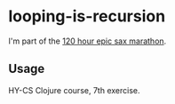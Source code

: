 # looping-is-recursion

I'm part of the [120 hour epic sax marathon](http://iloveponies.github.com/120-hour-epic-sax-marathon/).

## Usage

HY-CS Clojure course, 7th exercise.
